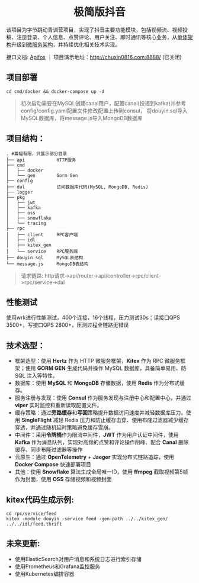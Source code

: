 <div align="center">

# 极简版抖音

</div>

该项目为字节跳动青训营项目，实现了抖音主要功能模块，包括视频流、视频投稿、注册登录、个人信息、点赞评论、用户关注、即时通讯等核心业务，从[单体架构](https://github.com/chuxin0816/douyin/tree/v1)升级到[微服务架构](https://github.com/chuxin0816/douyin)，并持续优化相关技术实现。

接口文档: [Apifox](https://apifox.com/apidoc/shared-0c80e0c6-daca-4b12-96a4-01ca8c2b6cd1) ｜ 项目演示地址：http://chuxin0816.com:8888/ (已关闭)
## 项目部署
`cd cmd/docker && docker-compose up -d `
> 初次启动需要在MySQL创建canal用户，配置canal(投递到kafka)并参考config/config.yaml配置文件修改配置上传到consul， 将douyin.sql导入MySQL数据库，将message.js导入MongoDB数据库
## 项目结构：
```shell
. #篇幅有限，只展示部分目录
├── api            HTTP服务
├── cmd
│   ├── docker     
│   └── gen        Gorm Gen
├── config         
├── dal            访问数据库代码(MySQL, MongoDB, Redis)
├── logger         
├── pkg
│   ├── jwt
│   ├── kafka
│   ├── oss
│   ├── snowflake
│   └── tracing
├── rpc
│   ├── client     RPC客户端
│   ├── idl        
│   ├── kitex_gen
│   └── service    RPC服务端
├── douyin.sql     MySQL表结构
└── message.js     MongoDB表结构
```
> 请求链路: http请求->api/router->api/controller->rpc/client->rpc/service->dal
##  性能测试
使用wrk进行性能测试，400个连接，16个线程，压力测试30s：读接口QPS 3500+，写接口QPS 2800+，压测过程全链路无错误
## 技术选型：
- 框架选型：使用 **Hertz** 作为 HTTP 微服务框架，**Kitex** 作为 RPC 微服务框架；使用 **GORM GEN** 生成代码并操作 MySQL 数据库，具备简单易用、防 SQL 注入等特性。
- 数据库：使用 **MySQL** 和 **MongoDB** 存储数据，使用 **Redis** 作为分布式缓存。
- 服务注册与发现：使用 **Consul** 作为服务发现与注册中心和配置中心，并通过 **viper** 实时监控和重新读取配置文件。
- 缓存策略：通过**旁路缓存**和**写回**策略提升数据访问速度并减轻数据库压力。使用 **SingleFlight** 减轻 Redis 压力和防止缓存击穿、使用布隆过滤器减少缓存穿透，并通过随机延时策略避免缓存雪崩。
- 中间件：采用**令牌桶**作为限流中间件，**JWT** 作为用户认证中间件，使用 **Kafka** 作为消息队列，实现对高频的点赞和评论操作削峰、配合 **Canal** 删除缓存、同步布隆过滤器等操作
- 云原生：通过 **OpenTelemetry** + **Jaeger** 实现分布式链路追踪，使用 **Docker Compose** 快速部署项目
- 其他：使用 **Snowflake** 算法生成全局唯一ID，使用 **ffmpeg** 截取视频第5帧作为封面，使用 **OSS** 存储视频和视频封面
## kitex代码生成示例:
```shell
cd rpc/service/feed
kitex -module douyin -service feed -gen-path ../../kitex_gen/ ../../idl/feed.thrift
```
## 未来更新:
* 使用ElasticSearch对用户消息和系统日志进行索引存储
* 使用Prometheus和Grafana监控服务
* 使用Kubernetes编排容器